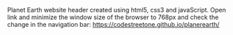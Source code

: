 Planet Earth website header created using html5, css3 and javaScript. Open link and minimize the window size of the browser to 768px and check the change in the navigation bar: https://codestreetone.github.io/planerearth/
